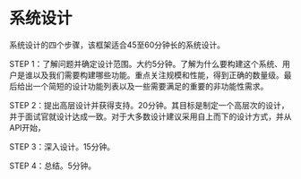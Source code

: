 # 系统设计

系统设计的四个步骤，该框架适合45至60分钟长的系统设计。

STEP 1：了解问题并确定设计范围。大约5分钟。了解为什么要构建这个系统、用户是谁以及我们需要构建哪些功能。重点关注规模和性能，得到正确的数量级。最后给出一个简短的设计功能列表以及一些需要满足的重要的非功能性需求。

STEP 2：提出高层设计并获得支持。20分钟。其目标是制定一个高层次的设计，并于面试官就设计达成一致。对于大多数设计建议采用自上而下的设计方式，并从API开始，

STEP 3：深入设计。15分钟。

STEP 4：总结。5分钟。



